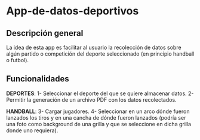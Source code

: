 # **App-de-datos-deportivos**

## Descripción general
La idea de esta app es facilitar al usuario la recolección de datos sobre algún partido o competición del deporte seleccionado (en principio handball o futbol).

## Funcionalidades
**DEPORTES**:
1- Seleccionar el deporte del que se quiere almacenar datos.
2- Permitir la generación de un archivo PDF con los datos recolectados.

**HANDBALL**:
3- Cargar jugadores.
4- Seleccionar en un arco dónde fueron lanzados los tiros y en una cancha de dónde fueron lanzados (podría ser una foto como background de una grilla y que se seleccione en dicha grilla donde uno requiera).
